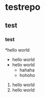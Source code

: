 # testrepo
## test
### test
*hello world
  * hello world
* hello world
  * hahaha
  * hohoho  

1. hello world
2. hello world
